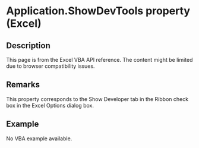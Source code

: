 # Application.ShowDevTools property (Excel)

## Description
This page is from the Excel VBA API reference. The content might be limited due to browser compatibility issues.

## Remarks
This property corresponds to the Show Developer tab in the Ribbon check box in the Excel Options dialog box.

## Example
No VBA example available.
